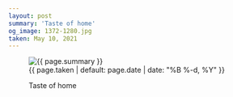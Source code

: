 ```yaml
---
layout: post
summary: 'Taste of home'
og_image: 1372-1280.jpg
taken: May 10, 2021
---
```


<figure class="post" data-src="{{ site.assets_url }}/{{ page.og_image }}">
<img alt="{{ page.summary }}" sizes="(min-width: 700px) 50vw, calc(100vw - 2rem)" src="{{ site.assets_url }}/1372-640.jpg" srcset="{{ site.assets_url }}/1372-320.jpg 320w, {{ site.assets_url }}/1372-640.jpg 640w, {{ site.assets_url }}/1372-960.jpg 960w, {{ site.assets_url }}/1372-1280.jpg 1280w"/>
<figcaption>
<time>{{ page.taken | default: page.date | date: "%B %-d, %Y" }}</time>
<p>Taste of home</p>
</figcaption>
</figure>
